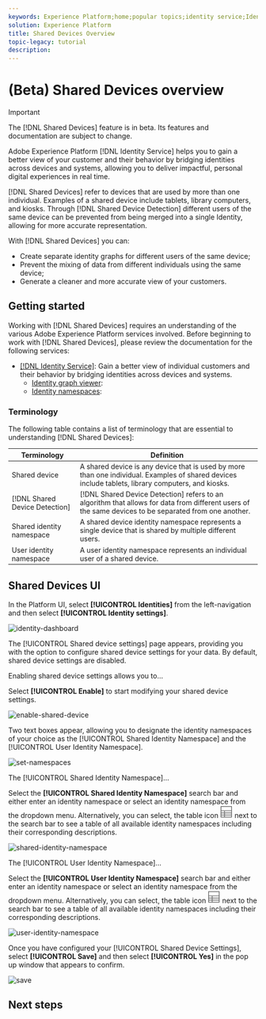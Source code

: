 ```yaml
---
keywords: Experience Platform;home;popular topics;identity service;Identity Service;shared devices;Shared Devices
solution: Experience Platform
title: Shared Devices Overview
topic-legacy: tutorial
description:
---
```

# (Beta) Shared Devices overview

>[!IMPORTANT]
>
>The [!DNL Shared Devices] feature is in beta. Its features and documentation are subject to change.

Adobe Experience Platform [!DNL Identity Service] helps you to gain a better view of your customer and their behavior by bridging identities across devices and systems, allowing you to deliver impactful, personal digital experiences in real time.

[!DNL Shared Devices] refer to devices that are used by more than one individual. Examples of a shared device include tablets, library computers, and kiosks. Through [!DNL Shared Device Detection] different users of the same device can be prevented from being merged into a single Identity, allowing for more accurate representation.

With [!DNL Shared Devices] you can:

* Create separate identity graphs for different users of the same device;
* Prevent the mixing of data from different individuals using the same device;
* Generate a cleaner and more accurate view of your customers.

## Getting started

Working with [!DNL Shared Devices] requires an understanding of the various Adobe Experience Platform services involved. Before beginning to work with [!DNL Shared Devices], please review the documentation for the following services:

* [[!DNL Identity Service]](../home.md): Gain a better view of individual customers and their behavior by bridging identities across devices and systems.
  * [Identity graph viewer](./identity-graph-viewer.md):
  * [Identity namespaces](../namespaces.md): 

### Terminology

The following table contains a list of terminology that are essential to understanding [!DNL Shared Devices]:

| Terminology | Definition |
| --- | --- |
| Shared device | A shared device is any device that is used by more than one individual. Examples of shared devices include tablets, library computers, and kiosks. |
| [!DNL Shared Device Detection] | [!DNL Shared Device Detection] refers to an algorithm that allows for data from different users of the same devices to be separated from one another. |
| Shared identity namespace | A shared device identity namespace represents a single device that is shared by multiple different users. | 
| User identity namespace | A user identity namespace represents an individual user of a shared device. |

## Shared Devices UI

In the Platform UI, select **[!UICONTROL Identities]** from the left-navigation and then select **[!UICONTROL Identity settings]**.

![identity-dashboard]()

The [!UICONTROL Shared device settings] page appears, providing you with the option to configure shared device settings for your data. By default, shared device settings are disabled.

Enabling shared device settings allows you to...

Select **[!UICONTROL Enable]** to start modifying your shared device settings.

![enable-shared-device]()

Two text boxes appear, allowing you to designate the identity namespaces of your choice as the [!UICONTROL Shared Identity Namespace] and the [!UICONTROL User Identity Namespace]. 

![set-namespaces]()

The [!UICONTROL Shared Identity Namespace]...

Select the **[!UICONTROL Shared Identity Namespace]** search bar and either enter an identity namespace or select an identity namespace from the dropdown menu. Alternatively, you can select, the table icon ![table-icon](../images/shared-device/table-icon.png) next to the search bar to see a table of all available identity namespaces including their corresponding descriptions.

![shared-identity-namespace]()

The [!UICONTROL User Identity Namespace]...

Select the **[!UICONTROL User Identity Namespace]** search bar and either enter an identity namespace or select an identity namespace from the dropdown menu. Alternatively, you can select, the table icon ![table-icon](../images/shared-device/table-icon.png) next to the search bar to see a table of all available identity namespaces including their corresponding descriptions.

![user-identity-namespace]()

Once you have configured your [!UICONTROL Shared Device Settings], select **[!UICONTROL Save]** and then select **[!UICONTROL Yes]** in the pop up window that appears to confirm.

![save]()

## Next steps